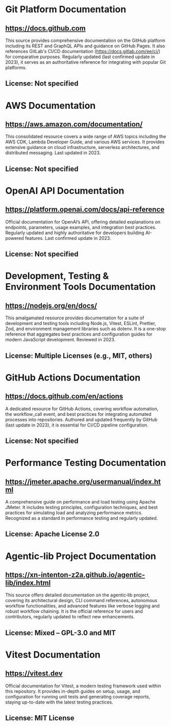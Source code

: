 # Git Platform Documentation
## https://docs.github.com
This source provides comprehensive documentation on the GitHub platform including its REST and GraphQL APIs and guidance on GitHub Pages. It also references GitLab's CI/CD documentation (https://docs.gitlab.com/ee/ci/) for comparative purposes. Regularly updated (last confirmed update in 2023), it serves as an authoritative reference for integrating with popular Git platforms.
## License: Not specified

# AWS Documentation
## https://aws.amazon.com/documentation/
This consolidated resource covers a wide range of AWS topics including the AWS CDK, Lambda Developer Guide, and various AWS services. It provides extensive guidance on cloud infrastructure, serverless architectures, and distributed messaging. Last updated in 2023.
## License: Not specified

# OpenAI API Documentation
## https://platform.openai.com/docs/api-reference
Official documentation for OpenAI’s API, offering detailed explanations on endpoints, parameters, usage examples, and integration best practices. Regularly updated and highly authoritative for developers building AI-powered features. Last confirmed update in 2023.
## License: Not specified

# Development, Testing & Environment Tools Documentation
## https://nodejs.org/en/docs/
This amalgamated resource provides documentation for a suite of development and testing tools including Node.js, Vitest, ESLint, Prettier, Zod, and environment management libraries such as dotenv. It is a one-stop reference that aggregates best practices and configuration guides for modern JavaScript development. Reviewed in 2023.
## License: Multiple Licenses (e.g., MIT, others)

# GitHub Actions Documentation
## https://docs.github.com/en/actions
A dedicated resource for GitHub Actions, covering workflow automation, the workflow_call event, and best practices for integrating automated processes into repositories. Authored and updated frequently by GitHub (last update in 2023), it is essential for CI/CD pipeline configuration.
## License: Not specified

# Performance Testing Documentation
## https://jmeter.apache.org/usermanual/index.html
A comprehensive guide on performance and load testing using Apache JMeter. It includes testing principles, configuration techniques, and best practices for simulating load and analyzing performance metrics. Recognized as a standard in performance testing and regularly updated.
## License: Apache License 2.0

# Agentic‑lib Project Documentation
## https://xn-intenton-z2a.github.io/agentic-lib/index.html
This source offers detailed documentation on the agentic‑lib project, covering its architectural design, CLI command references, autonomous workflow functionalities, and advanced features like verbose logging and robust workflow chaining. It is the official reference for users and contributors, regularly updated to reflect new enhancements.
## License: Mixed – GPL-3.0 and MIT

# Vitest Documentation
## https://vitest.dev
Official documentation for Vitest, a modern testing framework used within this repository. It provides in-depth guides on setup, usage, and configuration for running unit tests and generating coverage reports, staying up-to-date with the latest testing practices.
## License: MIT License
